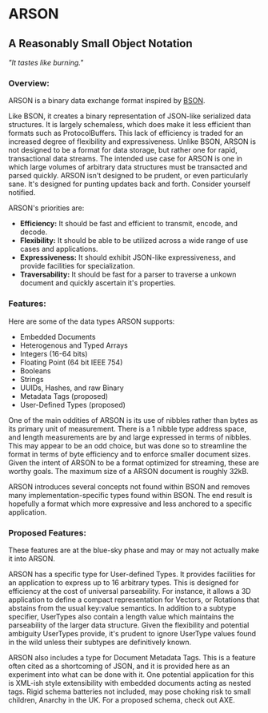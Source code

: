 ARSON
==========

A Reasonably Small Object Notation
---------------------------------

*"It tastes like burning."*

<h3>Overview:</h3>
<p>ARSON is a binary data exchange format inspired by <a href="http://bsonspec.org">BSON</a>.</p>
			
<p>Like BSON, it creates a binary representation of JSON-like serialized data structures.  It is largely schemaless, which does make it less efficient than formats such as ProtocolBuffers.  This lack of efficiency is traded for an increased degree of flexibility and expressiveness.  Unlike BSON, ARSON is not designed to be a format for data storage, but rather one for rapid, transactional data streams. The intended use case for ARSON is one in which large volumes of arbitrary data structures must be transacted and parsed quickly. ARSON isn't designed to be prudent, or even particularly sane. It's designed for punting updates back and forth. Consider yourself notified.</p>
			
<p>ARSON's priorities are:</p>
<ul>
	<li><b>Efficiency:</b> It should be fast and efficient to transmit, encode, and decode.</li>
	<li><b>Flexibility:</b> It should be able to be utilized across a wide range of use cases and applications.</li>
	<li><b>Expressiveness:</b> It should exhibit JSON-like expressiveness, and provide facilities for specialization.</li>
	<li><b>Traversability:</b> It should be fast for a parser to traverse a unkown document and quickly ascertain it's properties.</li>
</ul>
			
<h3>Features:</h3>
			
<p>Here are some of the data types ARSON supports:</p>
<ul>
	<li>Embedded Documents</li>
	<li>Heterogenous and Typed Arrays</li>
	<li>Integers (16-64 bits)</li>
	<li>Floating Point (64 bit IEEE 754)</li>
	<li>Booleans</li>
	<li>Strings</li>
	<li>UUIDs, Hashes, and raw Binary</li>
	<li>Metadata Tags (proposed)</li>
	<li>User-Defined Types (proposed)</li>
</ul>
			
<p>One of the main oddities of ARSON is its use of nibbles rather than bytes as its primary unit of measurement. There is a 1 nibble type address space, and length measurements are by and large expressed in terms of nibbles. This may appear to be an odd choice, but was done so to streamline the format in terms of byte efficiency and to enforce smaller document sizes.  Given the intent of ARSON to be a format optimized for streaming, these are worthy goals. The maximum size of a ARSON document is roughly 32kB.</p>
			
<p>ARSON introduces several concepts not found within BSON and removes many implementation-specific types found within BSON.  The end result is hopefully a format which more expressive and less anchored to a specific application. </p>


<h3>Proposed Features:</h3>

<p>These features are at the blue-sky phase and may or may not actually make it into ARSON.</p>
			
<p>ARSON has a specific type for User-defined Types. It provides facilities for an application to express up to 16 arbitrary types. This is designed for efficiency at the cost of universal parseability. For instance, it allows a 3D application to define a compact representation for Vectors, or Rotations that abstains from the usual key:value semantics. In addition to a subtype specifier, UserTypes also contain a length value which maintains the parseability of the larger data structure. Given the flexibility and potential ambiguity UserTypes provide, it's prudent to ignore UserType values found in the wild unless their subtypes are definitively known. </p>
			
<p>ARSON also includes a type for Document Metadata Tags.  This is a feature often cited as a shortcoming of JSON, and it is provided here as an experiment into what can be done with it. One potential application for this is XML-ish style extensibility with embedded documents acting as nested tags. Rigid schema batteries not included, may pose choking risk to small children, Anarchy in the UK.  For a proposed schema, check out AXE.</p>
